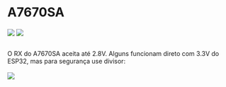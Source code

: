# A7670SA

<img src="https://cdn-1.ehs.eti.br/A7670SA-overview.png" align="center"/>


<img src="https://cdn-1.ehs.eti.br/A7670SA-pinout.png" align="center"/>
<br><br>

O RX do A7670SA aceita até 2.8V. Alguns funcionam direto com 3.3V do ESP32, mas para segurança use divisor:<br>
<br>
<img src="https://cdn-1.ehs.eti.br/A7670SA-divisor-glass.png" align="center"/>

